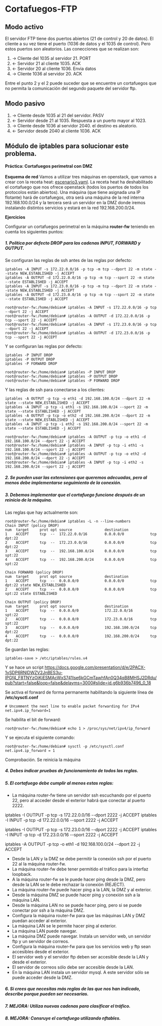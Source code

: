 # Cortafuegos-FTP
## Modo activo
El servidor FTP tiene dos puertos abiertos (21 de control y 20 de datos).
El cliente a su vez tiene el puerto (1036 de datos y el 1035 de control). Pero estos puertos son aleatorios.
Las conecciones que se realizan son:
1. -> Cliente del 1035 al servidor 21. PORT 
2. <- Servidor 21 al cliente 1035. ACK 
3. <- Servidor 20 al cliente 1036. Envia datos 
4. -> Cliente 1036 al servidor 20. ACK 

Entre el punto 2 y el 2 puede suceder que se encuentre un cortafuegos que no permita la comunicación del segundo paquete del servidor ftp.

## Modo pasivo
1. -> Cliente desde 1035 al 21 del servidor. PASV
2. <- Servidor desde 21 al 1035. Respuesta a un puerto mayor al 1023.
3. -> Cliente desde 1036 al servidor 2040. el destino es aleatorio.
4. <- Servidor desde 2040 al cliente 1036. ACK

## Módulo de iptables para solucionar este problema. 
#### Práctica: Cortafuegos perimetral con DMZ
**Esquema de red**
Vamos a utilizar tres máquinas en openstack, que vamos a crear con la receta heat: [escenario3.yaml](https://fp.josedomingo.org/seguridadgs/u03/escenario3.yaml). La receta heat ha deshabilitado el cortafuego que nos ofrece openstack (todos los puertos de todos los protocolos están abiertos). Una máquina (que tiene asignada una IP flotante) hará de cortafuegos, otra será una máquina de la red interna 192.168.100.0/24 y la tercera será un servidor en la DMZ donde iremos instalando distintos servicios y estará en la red 192.168.200.0/24.

**Ejercicios**

Configurar un cortafuegos perimetral en la máquina **router-fw** teniendo en cuenta los siguientes puntos:
##### 1. Política por defecto DROP para las cadenas INPUT, FORWARD y OUTPUT.

Se configuran las reglas de ssh antes de las reglas por defecto:

~~~
iptables -A INPUT -s 172.22.0.0/16 -p tcp -m tcp --dport 22 -m state --state NEW,ESTABLISHED -j ACCEPT
iptables -A OUTPUT -d 172.22.0.0/16 -p tcp -m tcp --sport 22 -m state --state ESTABLISHED -j ACCEPT
iptables -A INPUT -s 172.23.0.0/16 -p tcp -m tcp --dport 22 -m state --state NEW,ESTABLISHED -j ACCEPT
iptables -A OUTPUT -d 172.23.0.0/16 -p tcp -m tcp --sport 22 -m state --state ESTABLISHED -j ACCEPT
~~~

~~~
root@router-fw:/home/debian# iptables -A INPUT -s 172.22.0.0/16 -p tcp --dport 22 -j ACCEPT
root@router-fw:/home/debian# iptables -A OUTPUT -d 172.22.0.0/16 -p tcp --sport 22 -j ACCEPT
root@router-fw:/home/debian# iptables -A INPUT -s 172.23.0.0/16 -p tcp --dport 22 -j ACCEPT
root@router-fw:/home/debian# iptables -A OUTPUT -d 172.23.0.0/16 -p tcp --sport 22 -j ACCEPT
~~~

Y se configuran las reglas por defecto:
~~~
iptables -P INPUT DROP
iptables -P OUTPUT DROP
iptables -P FORWARD DROP
~~~

~~~
root@router-fw:/home/debian# iptables -P INPUT DROP
root@router-fw:/home/debian# iptables -P OUTPUT DROP
root@router-fw:/home/debian# iptables -P FORWARD DROP
~~~

Y las reglas de ssh para conectarse a los clientes:
~~~
iptables -A OUTPUT -p tcp -o eth1 -d 192.168.100.0/24 --dport 22 -m state --state NEW,ESTABLISHED -j ACCEPT
iptables -A INPUT -p tcp -i eth1 -s 192.168.100.0/24 --sport 22 -m state --state ESTABLISHED -j ACCEPT
iptables -A OUTPUT -p tcp -o eth2 -d 192.168.200.0/24 --dport 22 -m state --state NEW,ESTABLISHED -j ACCEPT
iptables -A INPUT -p tcp -i eth2 -s 192.168.200.0/24 --sport 22 -m state --state ESTABLISHED -j ACCEPT
~~~

~~~
root@router-fw:/home/debian# iptables -A OUTPUT -p tcp -o eth1 -d 192.168.100.0/24 --dport 22 -j ACCEPT
root@router-fw:/home/debian# iptables -A INPUT -p tcp -i eth1 -s 192.168.100.0/24 --sport 22 -j ACCEPT
root@router-fw:/home/debian# iptables -A OUTPUT -p tcp -o eth2 -d 192.168.200.0/24 --dport 22 -j ACCEPT
root@router-fw:/home/debian# iptables -A INPUT -p tcp -i eth2 -s 192.168.200.0/24 --sport 22 -j ACCEPT
~~~


##### 2. Se pueden usar las extensiones que queremos adecuadas, pero al menos debe implementarse seguimiento de la conexión.


##### 3. Debemos implementar que el cortafuego funcione después de un reinicio de la máquina.

Las reglas que hay actualmente son:
~~~
root@router-fw:/home/debian# iptables -L -n --line-numbers
Chain INPUT (policy DROP)
num  target     prot opt source               destination         
1    ACCEPT     tcp  --  172.22.0.0/16        0.0.0.0/0            tcp dpt:22
2    ACCEPT     tcp  --  172.23.0.0/16        0.0.0.0/0            tcp dpt:22
3    ACCEPT     tcp  --  192.168.100.0/24     0.0.0.0/0            tcp spt:22
4    ACCEPT     tcp  --  192.168.200.0/24     0.0.0.0/0            tcp spt:22

Chain FORWARD (policy DROP)
num  target     prot opt source               destination         
1    ACCEPT     tcp  --  0.0.0.0/0            0.0.0.0/0            tcp dpt:22 state NEW,ESTABLISHED
2    ACCEPT     tcp  --  0.0.0.0/0            0.0.0.0/0            tcp spt:22 state ESTABLISHED

Chain OUTPUT (policy DROP)
num  target     prot opt source               destination         
1    ACCEPT     tcp  --  0.0.0.0/0            172.22.0.0/16        tcp spt:22
2    ACCEPT     tcp  --  0.0.0.0/0            172.23.0.0/16        tcp spt:22
3    ACCEPT     tcp  --  0.0.0.0/0            192.168.100.0/24     tcp dpt:22
4    ACCEPT     tcp  --  0.0.0.0/0            192.168.200.0/24     tcp dpt:22
~~~

Se guardan las reglas:
~~~
iptables-save > /etc/iptables/rules.v4
~~~

Y se hace un script
https://docs.google.com/presentation/d/e/2PACX-1vSDP6RNlDWZV2JnBES3u-IPGf4_F8TNYzOjKiESMAcWxS741Ise6kGCmTawhfAn0Q34qB8MHSJ2DRdu/pub?start=false&loop=false&delayms=3000#slide=id.g6b936b7496_0_18

Se activa el forward de forma permanente habilitando la siguiente línea de **/etc/sysctl.conf**
~~~
# Uncomment the next line to enable packet forwarding for IPv4
net.ipv4.ip_forward=1
~~~

Se habilita el bit de forward:
~~~
root@router-fw:/home/debian# echo 1 > /proc/sys/net/ipv4/ip_forward
~~~

Y se ejecuta el siguiente comando:
~~~
root@router-fw:/home/debian# sysctl -p /etc/sysctl.conf
net.ipv4.ip_forward = 1
~~~

Comprobación. Se reinicia la máquina

##### 4. Debes indicar pruebas de funcionamiento de todos las reglas.

##### 5. El cortafuego debe cumplir al menos estas reglas:
- La máquina router-fw tiene un servidor ssh escuchando por el puerto 22, pero al acceder desde el exterior habrá que conectar al puerto 2222.

iptables -I OUTPUT -p tcp -s 172.22.0.0/16 --dport 2222 -j ACCEPT
iptables -I INPUT -p tcp -d 172.22.0.0/16 --sport 2222 -j ACCEPT

iptables -I OUTPUT -p tcp -s 172.23.0.0/16 --dport 2222 -j ACCEPT
iptables -I INPUT -p tcp -d 172.23.0.0/16 --sport 2222 -j ACCEPT


iptables -A OUTPUT -p tcp -o eth1 -d 192.168.100.0/24 --dport 22 -j ACCEPT

- Desde la LAN y la DMZ se debe permitir la conexión ssh por el puerto 22 al la máquina router-fw.
- La máquina router-fw debe tener permitido el tráfico para la interfaz loopback.
- A la máquina router-fw se le puede hacer ping desde la DMZ, pero desde la LAN se le debe rechazar la conexión (REJECT).
- La máquina router-fw puede hacer ping a la LAN, la DMZ y al exterior.
- Desde la máquina DMZ se puede hacer ping y conexión ssh a la máquina LAN.
- Desde la máquina LAN no se puede hacer ping, pero si se puede conectar por ssh a la máquina DMZ.
- Configura la máquina router-fw para que las máquinas LAN y DMZ puedan acceder al exterior.
- La máquina LAN se le permite hacer ping al exterior.
- La máquina LAN puede navegar.
- La máquina DMZ puede navegar. Instala un servidor web, un servidor ftp y un servidor de correos.
- Configura la máquina router-fw para que los servicios web y ftp sean accesibles desde el exterior.
- El servidor web y el servidor ftp deben ser accesible desde la LAN y desde el exterior.
- El servidor de correos sólo debe ser accesible desde la LAN.
- En la máquina LAN instala un servidor mysql. A este servidor sólo se puede acceder desde la DMZ.

##### 6. Si crees que necesitas más reglas de las que nos han indicado, describe porque pueden ser necesarias.

##### 7. MEJORA: Utiliza nuevas cadenas para clasificar el tráfico.

##### 8. MEJORA: Consruye el cortafuego utilizando nftables.

